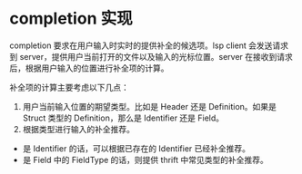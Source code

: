 # completion 实现

completion 要求在用户输入时实时的提供补全的候选项。lsp client 会发送请求到 server，提供用户当前打开的文件以及输入的光标位置。server 在接收到请求后，根据用户输入的位置进行补全项的计算。

补全项的计算主要考虑以下几点：

1. 用户当前输入位置的期望类型。比如是 Header 还是 Definition。如果是 Struct 类型的 Definition，那么是 Identifier 还是 Field。
2. 根据类型进行输入的补全推荐。
- 是 Identifier 的话，可以根据已存在的 Identifier 已经补全推荐。
- 是 Field 中的 FieldType 的话，则提供 thrift 中常见类型的补全推荐。

